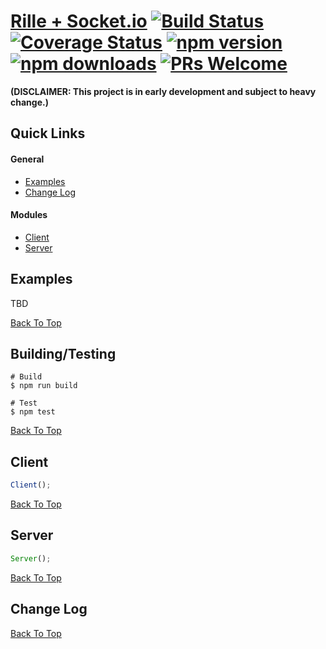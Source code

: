 # [Rille + Socket.io](http://www.rille.io) [![Build Status](https://img.shields.io/travis/dbmeads/rille-remote/master.svg?style=flat-square)](https://travis-ci.org/dbmeads/rille-remote) [![Coverage Status](https://img.shields.io/coveralls/dbmeads/rille-remote/master.svg?style=flat-square)](https://coveralls.io/github/dbmeads/rille-remote?branch=master) [![npm version](https://img.shields.io/npm/v/rille-remote.svg?style=flat-square)](https://www.npmjs.com/package/rille-remote) [![npm downloads](https://img.shields.io/npm/dm/rille-remote.svg?style=flat-square)](https://www.npmjs.com/package/rille-remote) [![PRs Welcome](https://img.shields.io/badge/PRs-welcome-brightgreen.svg?style=flat-square)](CONTRIBUTING.md#pull-requests)

**(DISCLAIMER: This project is in early development and subject to heavy change.)**

## Quick Links

#### General
* [Examples](#examples)
* [Change Log](#change-log)

#### Modules
* [Client](#client)
* [Server](#server)

## Examples

TBD

[Back To Top](#quick-links)

## Building/Testing

```
# Build
$ npm run build

# Test
$ npm test
```

[Back To Top](#quick-links)

## Client

```js
Client();
```

[Back To Top](#quick-links)

## Server

```js
Server();
```

[Back To Top](#quick-links)

## Change Log

[Back To Top](#quick-links)
